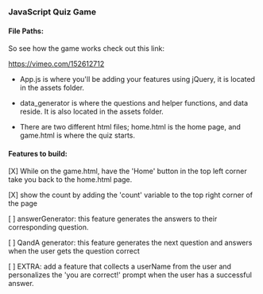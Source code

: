 ### JavaScript Quiz Game

#### File Paths:

So see how the game works check out this link:

https://vimeo.com/152612712

- App.js is where you'll be adding your features using jQuery, it is located in the assets folder.

- data_generator is where the questions and helper functions, and data reside. It is also located in the assets folder.

- There are two different html files; home.html is the home page, and game.html is where the quiz starts.

#### Features to build:

[X] While on the game.html, have the 'Home' button in the top left corner take you back to the home.html page.

[X] show the count by adding the 'count' variable to the top right corner of the page

[ ] answerGenerator: this feature generates the answers to their corresponding question.

[ ] QandA generator: this feature generates the next question and answers when the user gets the question correct

[ ] EXTRA: add a feature that collects a userName from the user and personalizes the 'you are correct!' prompt when the user has a successful answer.
